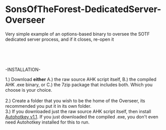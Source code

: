 # SonsOfTheForest-DedicatedServer-Overseer
Very simple example of an options-based binary to oversee the SOTF dedicated server process, and if it closes, re-open it
  
  <br />
  <br />
  <br />
  
-INSTALLATION-

1.) Download <b>either</b> A.) the raw source AHK script itself, B.) the compiled AHK .exe binary, or C.) the 7zip package that includes both. Which you choose is your choice.<br /><br />
2.) Create a folder that you wish to be the home of the Overseer, its recommended you put it in its own folder.<br />
3.) If you downloaded just the raw source AHK script itself, then install [Autohotkey v1.1](https://www.autohotkey.com/download/ahk-install.exe). If you just downloaded the compiled .exe, you don't even need Autohotkey installed for this to run.<br />
